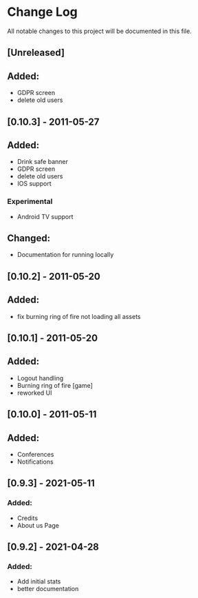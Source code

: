 # Change Log
All notable changes to this project will be documented in this file.

## [Unreleased]
## Added:
- GDPR screen
- delete old users


## [0.10.3] - 2011-05-27
## Added:
- Drink safe banner
- GDPR screen
- delete old users
- IOS support
### Experimental
- Android TV support
## Changed:
- Documentation for running locally

## [0.10.2] - 2011-05-20
## Added:
- fix burning ring of fire not loading all assets

## [0.10.1] - 2011-05-20
## Added:
- Logout handling
- Burning ring of fire [game]
- reworked UI

## [0.10.0] - 2011-05-11
## Added:
- Conferences
- Notifications

## [0.9.3] - 2021-05-11
### Added:
- Credits
- About us Page

## [0.9.2] - 2021-04-28
### Added:
- Add initial stats
- better documentation
